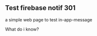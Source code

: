 <!DOCTYPE html>
<html>

<head>
	<link rel="manifest" href="manifest.json" />
</head>

<body>

<h2>Test firebase notif 301</h2>

<p>a simple web page to test in-app-message </p>

<p>What do i know?</p>

<script src="https://www.gstatic.com/firebasejs/8.3.2/firebase-app.js"></script>
<script src="https://www.gstatic.com/firebasejs/8.3.2/firebase-messaging.js"></script>


<script>

   var firebaseConfig = {
    apiKey: "AIzaSyDD2Z6QszCzx2uAoAMIv1yW3juQq7qJgEY",
    authDomain: "push-service-928e8.firebaseapp.com",
    projectId: "push-service-928e8",
    storageBucket: "push-service-928e8.appspot.com",
    messagingSenderId: "249606103679",
    appId: "1:249606103679:web:1e23c81d4a877525fa154a"
  };

  firebase.initializeApp(firebaseConfig);
  const messaging = firebase.messaging();

// Get registration token. Initially this makes a network call, once retrieved
// subsequent calls to getToken will return from cache.
messaging.getToken({ vapidKey: 'BJDiSathNY1GT_wFU9VxZPq_pahfb4eS7b4NfTnoNrNtEGHl5_K9r7ZjEgjdzyPZEcmrAZmURp001OnOYVhb1wU' }).then((currentToken) => {
  if (currentToken) {
    // Send the token to your server and update the UI if necessary
    // ...
    console.log('currentToken: ',currentToken);
  } else {
    // Show permission request UI
    console.log('No registration token available. Request permission to generate one.');
    // ...
  }
}).catch((err) => {
  console.log('An error occurred while retrieving token. ', err);
  // ...
});

</script>

</body>
</html>
